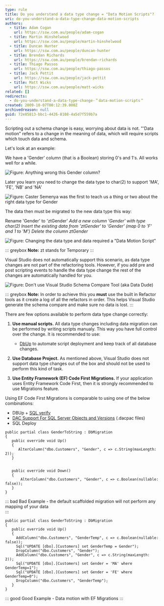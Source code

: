 ```yaml
---
type: rule
title: Do you understand a data type change = "Data Motion Scripts"?
uri: do-you-understand-a-data-type-change-data-motion-scripts
authors:
  - title: Adam Cogan
    url: https://ssw.com.au/people/adam-cogan
  - title: Martin Hinshelwood
    url: https://ssw.com.au/people/martin-hinshelwood
  - title: Duncan Hunter
    url: https://ssw.com.au/people/duncan-hunter
  - title: Brendan Richards
    url: https://ssw.com.au/people/brendan-richards
  - title: Thiago Passos
    url: https://ssw.com.au/people/thiago-passos
  - title: Jack Pettit
    url: https://ssw.com.au/people/jack-pettit
  - title: Matt Wicks
    url: https://ssw.com.au/people/matt-wicks
related: []
redirects:
  - do-you-understand-a-data-type-change-＂data-motion-scripts＂
created: 2009-10-07T00:12:39.000Z
archivedreason: null
guid: 72e85813-bbc1-4426-8108-4a5d7f559b7a
---
```

Scripting out a schema change is easy, worrying about data is not. "'Data motion" refers to a change in the meaning of data, which will require scripts which touch data and schema. 

Let's look at an example:   

<!--endintro-->

We have a 'Gender' column (that is a Boolean) storing 0's and 1's. All works well for a while.

![Figure: Anything wrong this Gender column?](TableBit.jpg)

Later you learn you need to change the data type to char(2) to support 'MA', 'FE', 'NB' and 'NA' 

![Figure: Caster Semenya was the first to teach us a thing or two about the right data type for Gender](CasterSemenya.jpg)

The data then must be migrated to the new data type this way:

Rename 'Gender' to 'ztGender' 
*Add a new column 'Gender' with type char(2)
Insert the existing data from 'ztGender' to 'Gender' (map 0 to 'F' and 1 to 'M')
Delete the column ztGender*

![Figure: Changing the data type and data required a "Data Motion Script"](TableChar.jpg) 
 
::: greybox 
**Note:** zt stands for Temporary
:::


Visual Studio does not automatically support this scenario, as data type changes are not part of the refactoring tools. However, if you add pre and post scripting events to handle the data type change the rest of the changes are automatically handled for you.

![Figure: Don't use Visual Studio Schema Compare Tool (aka Data Dude)](microsoft-schema-compare.png)

::: greybox 
**Note:** In order to achieve this you **must** use the built in Refactor tools as it create a log of all the refactors in order. This helps Visual Studio generate the schema compare and make sure no data is lost.
:::

There are few options available to perform data type change correctly:

1. **Use manual scripts.** All data type changes including data migration can be performed by writing scripts manualy. This way you have full control over the change. It is recommended to use:

   * [DbUp](http://dbup.github.io/) to automate script deployment and keep track of all database changes.

2. **Use Database Project.** As mentioned above, Visual Studio does not support data type changes out of the box and should not be used to perform this kind of task.
3. **Use Entity Framework (EF) Code First Migrations.** If your application uses Entity Framework Code First, then it is strongly recommended to use Migrations feature.

Using EF Code First Migrations is comparable to using one of the below combinations:

* DBUp + [SQL verify](https://www.nuget.org/packages/SSW.SqlVerify.EF/)
* [DAC Support For SQL Server Objects and Versions](https://technet.microsoft.com/en-us/library/ee210549%28v=sql.110%29.aspx) (.dacpac files)
* SQL Deploy

```
public partial class GenderToString : DbMigration
{
   public override void Up()
   {
      AlterColumn("dbo.Customers", "Gender", c => c.String(maxLength: 2));
   }
        
   
   public override void Down()
   {
       AlterColumn("dbo.Customers", "Gender", c => c.Boolean(nullable: false));
   }
}
```

::: bad
Bad Example - the default scaffolded migration will not perform any mapping of your data\
:::

```
public partial class GenderToString : DbMigration
{
   public override void Up()
   {
     AddColumn("dbo.Customers", "GenderTemp", c => c.Boolean(nullable: false));
     Sql("UPDATE [dbo].[Customers] set GenderTemp = Gender");
     DropColumn("dbo.Customers", "Gender");
     AddColumn("dbo.Customers", "Gender", c => c.String(maxLength: 2));
     Sql("UPDATE [dbo].[Customers] set Gender = 'MA' where GenderTemp=1");
     Sql("UPDATE [dbo].[Customers] set Gender = 'FE' where GenderTemp=0");
     DropColumn("dbo.Customers", "GenderTemp");
   }
}
```

::: good
Good Example - Data motion with EF Migrations
:::
